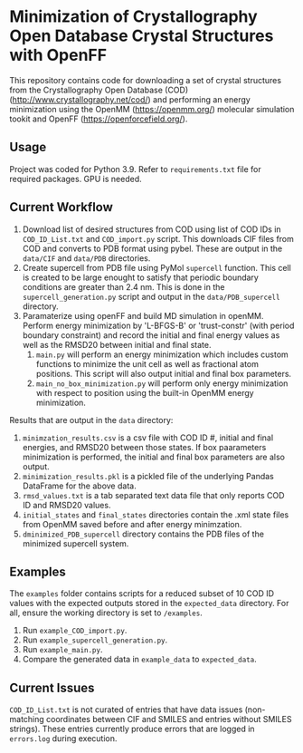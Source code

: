 # Minimization of Crystallography Open Database Crystal Structures with OpenFF

This repository contains code for downloading a set of crystal structures
from the Crystallography Open Database (COD) (http://www.crystallography.net/cod/) and performing an energy minimization using
the OpenMM (https://openmm.org/) molecular simulation tookit and OpenFF (https://openforcefield.org/).

## Usage

Project was coded for Python 3.9. Refer to `requirements.txt` file for required packages. GPU is needed.

## Current Workflow

1. Download list of desired structures from COD using list of COD IDs in `COD_ID_List.txt` and `COD_import.py` script. This downloads CIF files from COD and converts to PDB format using pybel. These are output in the `data/CIF` and `data/PDB` directories.
2. Create supercell from PDB file using PyMol `supercell` function. This cell is created to be large enought to satisfy that periodic boundary conditions are greater than 2.4 nm. This is done in the `supercell_generation.py` script and output in the `data/PDB_supercell` directory.
3. Paramaterize using openFF and build MD simulation in openMM. Perform energy minimization by 'L-BFGS-B' or 'trust-constr' (with period boundary constraint) and record the initial and final energy values as well as the RMSD20 between initial and final state.
   1. `main.py` will perform an energy minimization which includes custom functions to minimize the unit cell as well as fractional atom positions. This script will also output initial and final box parameters.
   2. `main_no_box_minimization.py` will perform only energy minimization with respect to position using the built-in OpenMM energy minimization. 

Results that are output in the `data` directory:
1. `minimzation_results.csv` is a csv file with COD ID #, initial and final energies, and RMSD20
between those states. If box paarameters minimization is performed, the initial and final box parameters are also output.
2. `minimization_results.pkl` is a pickled file of the underlying Pandas DataFrame for the above data.
3. `rmsd_values.txt` is a tab separated text data file that only reports COD ID and RMSD20 values.
4. `initial_states` and `final_states` directories contain the .xml state files from OpenMM saved before and after energy minimzation.
5. `dminimized_PDB_supercell` directory contains the PDB files of the minimized supercell system.

## Examples

The `examples` folder contains scripts for a reduced subset of 10 COD ID values with the expected outputs stored in the `expected_data` directory. For all, ensure the working directory is set to `/examples`.
1. Run `example_COD_import.py`.
2. Run `example_supercell_generation.py`.
3. Run `example_main.py`.
4. Compare the generated data in `example_data` to `expected_data`.

## Current Issues

`COD_ID_List.txt` is not curated of entries that have data issues (non-matching coordinates between CIF and SMILES
and entries without SMILES strings). These entries currently produce errors that are logged in `errors.log`
during execution.



